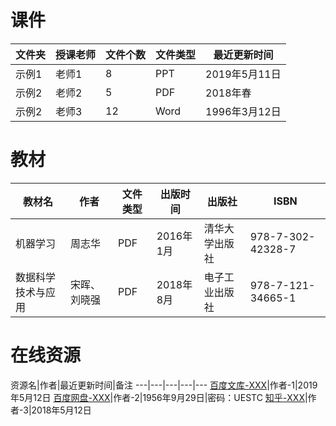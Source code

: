# 课件

文件夹|授课老师|文件个数|文件类型|最近更新时间
---|---|---|---|---
示例1|老师1|8|PPT|2019年5月11日
示例2|老师2|5|PDF|2018年春
示例2|老师3|12|Word|1996年3月12日

# 教材

教材名|作者|文件类型|出版时间|出版社|ISBN
---|---|---|---|---|---
机器学习|周志华|PDF|2016年1月|清华大学出版社|978-7-302-42328-7
数据科学技术与应用|宋晖、刘晓强|PDF|2018年8月|电子工业出版社|978-7-121-34665-1

# 在线资源

资源名|作者|最近更新时间|备注
---|---|---|---|---
[百度文库-XXX](https://wenku.baidu.com/)|作者-1|2019年5月12日
[百度网盘-XXX](https://pan.baidu.com/)|作者-2|1956年9月29日|密码：UESTC
[知乎-XXX](https://www.zhihu.com/)|作者-3|2018年5月12日